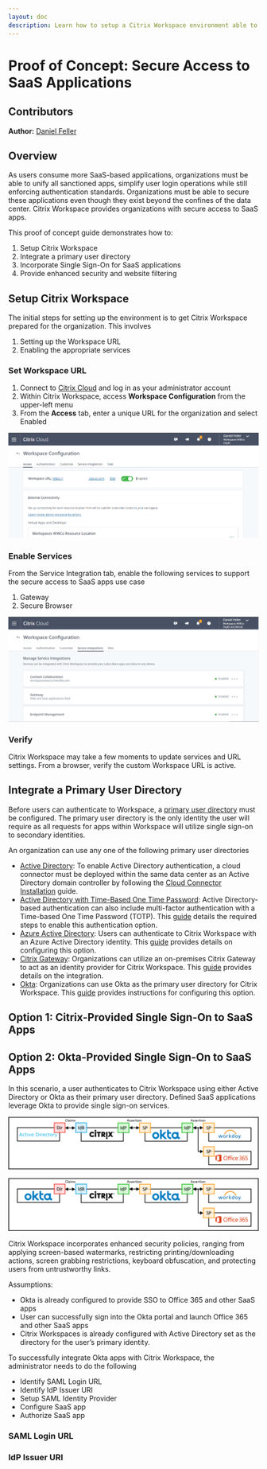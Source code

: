 ```yaml
---
layout: doc
description: Learn how to setup a Citrix Workspace environment able to use Citrix or Okta as the single sign-on provider for SaaS applications.
---
```

# Proof of Concept: Secure Access to SaaS Applications

## Contributors

**Author:** [Daniel Feller](https://twitter.com/djfeller)

## Overview

As users consume more SaaS-based applications, organizations must be able to unify all sanctioned apps, simplify user login operations while still enforcing authentication standards. Organizations must be able to secure these applications even though they exist beyond the confines of the data center. Citrix Workspace provides organizations with secure access to SaaS apps.

This proof of concept guide demonstrates how to:

1.  Setup Citrix Workspace
1.  Integrate a primary user directory
1.  Incorporate Single Sign-On for SaaS applications
1.  Provide enhanced security and website filtering

## Setup Citrix Workspace

The initial steps for setting up the environment is to get Citrix Workspace prepared for the organization. This involves

1.  Setting up the Workspace URL
1.  Enabling the appropriate services

### Set Workspace URL

1.  Connect to [Citrix Cloud](https://cloud.com) and log in as your administrator account
1.  Within Citrix Workspace, access **Workspace Configuration** from the upper-left menu
1.  From the **Access** tab, enter a unique URL for the organization and select Enabled

[![Workspace URL](/en-us/tech-zone/learn/media/poc-guides_secure-access-saas-apps_workspace-config-001.png)](/en-us/tech-zone/learn/media/poc-guides_secure-access-saas-apps_workspace-config-001.png)

### Enable Services

From the Service Integration tab, enable the following services to support the secure access to SaaS apps use case

1.  Gateway
2.  Secure Browser

[![Workspace Services](/en-us/tech-zone/learn/media/poc-guides_secure-access-saas-apps_workspace-config-002.png)](/en-us/tech-zone/learn/media/poc-guides_secure-access-saas-apps_workspace-config-002.png)

### Verify

Citrix Workspace may take a few moments to update services and URL settings.  From a browser, verify the custom Workspace URL is active.

## Integrate a Primary User Directory

Before users can authenticate to Workspace, a [primary user directory](https://docs.citrix.com/en-us/citrix-workspace/secure.html) must be configured. The primary user directory is the only identity the user will require as all requests for apps within Workspace will utilize single sign-on to secondary identities.

An organization can use any one of the following primary user directories

*  [Active Directory](https://docs.citrix.com/en-us/tech-zone/learn/tech-briefs/workspace-identity.html#active-directory): To enable Active Directory authentication, a cloud connector must be deployed within the same data center as an Active Directory domain controller by following the [Cloud Connector Installation](https://docs.citrix.com/en-us/citrix-cloud/citrix-cloud-resource-locations/citrix-cloud-connector/installation.html) guide.
*  [Active Directory with Time-Based One Time Password](https://docs.citrix.com/en-us/tech-zone/learn/tech-briefs/workspace-identity.html#active-directory-with-totp): Active Directory-based authentication can also include multi-factor authentication with a Time-based One Time Password (TOTP). This [guide](https://docs.citrix.com/en-us/citrix-cloud/citrix-cloud-management/identity-access-management/connect-ad.html#active-directory-authentication) details the required steps to enable this authentication option.
*  [Azure Active Directory](https://docs.citrix.com/en-us/tech-zone/learn/tech-briefs/workspace-identity.html#azure-active-directory): Users can authenticate to Citrix Workspace with an Azure Active Directory identity.  This [guide](https://docs.citrix.com/en-us/citrix-cloud/citrix-cloud-management/identity-access-management/connect-azure-ad.html) provides details on configuring this option.
*  [Citrix Gateway](https://docs.citrix.com/en-us/tech-zone/learn/tech-briefs/workspace-identity.html#citrix-gateway): Organizations can utilize an on-premises Citrix Gateway to act as an identity provider for Citrix Workspace. This [guide](https://docs.citrix.com/en-us/citrix-cloud/citrix-cloud-management/identity-access-management/connect-ad-gateway.html) provides details on the integration.
*  [Okta](https://docs.citrix.com/en-us/tech-zone/learn/tech-briefs/workspace-identity.html#okta): Organizations can use Okta as the primary user directory for Citrix Workspace.  This [guide](https://docs.citrix.com/en-us/citrix-cloud/citrix-cloud-management/identity-access-management/okta-identity.html) provides instructions for configuring this option.

## Option 1: Citrix-Provided Single Sign-On to SaaS Apps

## Option 2: Okta-Provided Single Sign-On to SaaS Apps

In this scenario, a user authenticates to Citrix Workspace using either Active Directory or Okta as their primary user directory. Defined SaaS applications leverage Okta to provide single sign-on services.

[![Active Directory and Okta SSO](/en-us/tech-zone/learn/media/poc-guides_secure-access-saas-apps_ad-dir-okta-sso.png)](/en-us/tech-zone/learn/media/poc-guides_secure-access-saas-apps_ad-dir-okta-sso.png)

[![Active Directory and Okta SSO](/en-us/tech-zone/learn/media/poc-guides_secure-access-saas-apps_okta-dir-okta-sso.png)](/en-us/tech-zone/learn/media/poc-guides_secure-access-saas-apps_okta-dir-okta-sso.png)

 Citrix Workspace incorporates enhanced security policies, ranging from applying screen-based watermarks, restricting printing/downloading actions, screen grabbing restrictions, keyboard obfuscation, and protecting users from untrustworthy links.

Assumptions:

*  Okta is already configured to provide SSO to Office 365 and other SaaS apps
*  User can successfully sign into the Okta portal and launch Office 365 and other SaaS apps
*  Citrix Workspaces is already configured with Active Directory set as the directory for the user’s primary identity.

To successfully integrate Okta apps with Citrix Workspace, the administrator needs to do the following

*  Identify SAML Login URL
*  Identify IdP Issuer URI
*  Setup SAML Identity Provider
*  Configure SaaS app
*  Authorize SaaS app

### SAML Login URL

### IdP Issuer URI

